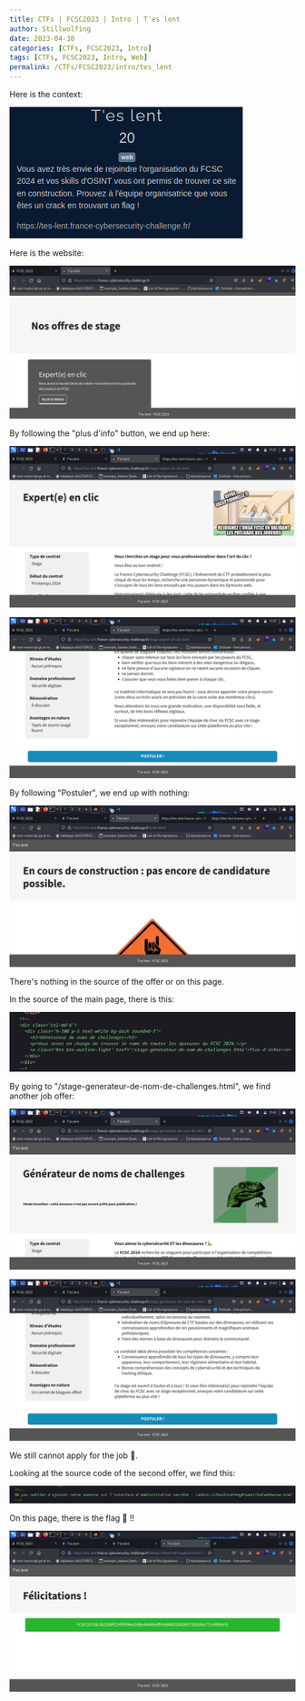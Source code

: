 ```yaml
---
title: CTFs | FCSC2023 | Intro | T'es lent
author: Stillwolfing
date: 2023-04-30
categories: [CTFs, FCSC2023, Intro]
tags: [CTFs, FCSC2023, Intro, Web]
permalink: /CTFs/FCSC2023/intro/tes_lent
---
```


Here is the context:

![context](/assets/img/CTFs/FCSC2023/Intro/tes_lent/context.png)

Here is the website:

![site](/assets/img/CTFs/FCSC2023/Intro/tes_lent/site.png)

By following the "plus d'info" button, we end up here:

![first_page-1](/assets/img/CTFs/FCSC2023/Intro/tes_lent/first_page-1.png)

![first_page-2](/assets/img/CTFs/FCSC2023/Intro/tes_lent/first_page-2.png)

By following "Postuler", we end up with nothing:

![nop](/assets/img/CTFs/FCSC2023/Intro/tes_lent/nop.png)

There's nothing in the source of the offer or on this page.

In the source of the main page, there is this:

![home_src](/assets/img/CTFs/FCSC2023/Intro/tes_lent/home_src.png)

By going to "/stage-generateur-de-nom-de-challenges.html", we find another job offer:

![second_page-1](/assets/img/CTFs/FCSC2023/Intro/tes_lent/second_page-1.png)

![second_page-2](/assets/img/CTFs/FCSC2023/Intro/tes_lent/second_page-2.png)

We still cannot apply for the job :smiling_face_with_tear:.

Looking at the source code of the second offer, we find this:

![second_page_src](/assets/img/CTFs/FCSC2023/Intro/tes_lent/second_page_src.png)

On this page, there is the flag 🥳 !!

![flag](/assets/img/CTFs/FCSC2023/Intro/tes_lent/flag.png)


